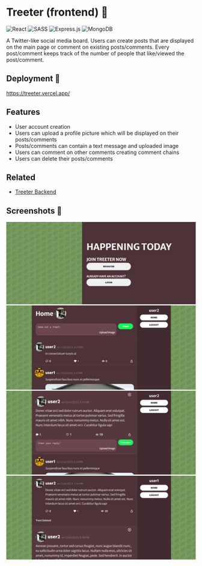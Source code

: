 # Treeter (frontend) 🌳

![React](https://img.shields.io/badge/react-%2320232a.svg?style=for-the-badge&logo=react&logoColor=%2361DAFB)
![SASS](https://img.shields.io/badge/SASS-hotpink.svg?style=for-the-badge&logo=SASS&logoColor=white)
![Express.js](https://img.shields.io/badge/express.js-%23404d59.svg?style=for-the-badge&logo=express&logoColor=%2361DAFB)
![MongoDB](https://img.shields.io/badge/MongoDB-%234ea94b.svg?style=for-the-badge&logo=mongodb&logoColor=white)

A Twitter-like social media board. Users can create posts that are displayed on the main page or comment on existing posts/comments. Every post/comment keeps track of the number of people that like/viewed the post/comment.

## Deployment 🚀

https://treeter.vercel.app/

## Features

- User account creation
- Users can upload a profile picture which will be displayed on their posts/comments
- Posts/comments can contain a text message and uploaded image
- Users can comment on other comments creating comment chains
- Users can delete their posts/comments

## Related

- [Treeter Backend](https://github.com/ClearlyyConfused/treeter-api)

## Screenshots 📸

![App Screenshot 1](./README_images/Screenshot%202023-07-26%20201833.png)
![App Screenshot 2](./README_images/Screenshot%202023-07-26%20202007.png)
![App Screenshot 3](./README_images/Screenshot%202023-07-26%20202026.png)
![App Screenshot 4](./README_images/Screenshot%202023-07-26%20202121.png)
